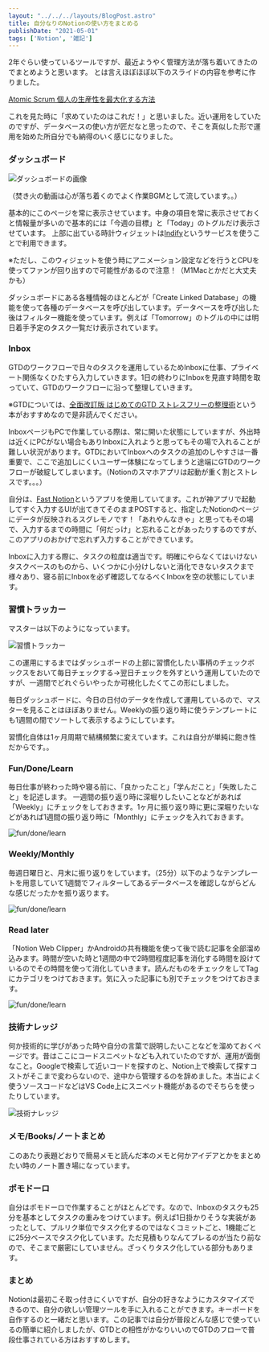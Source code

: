 ```yaml
---
layout: "../../../layouts/BlogPost.astro"
title: 自分なりのNotionの使い方をまとめる
publishDate: "2021-05-01"
tags: ['Notion', '雑記']
---
```


2年ぐらい使っているツールですが、最近ようやく管理方法が落ち着いてきたのでまとめようと思います。
とは言えほぼほぼ以下のスライドの内容を参考に作りました。

[Atomic Scrum 個人の生産性を最大化する方法](https://speakerdeck.com/raykataoka/atomic-scrum-ge-ren-falsesheng-chan-xing-wozui-da-hua-surufang-fa)

これを見た時に「求めていたのはこれだ！」と思いました。近い運用をしていたのですが、データベースの使い方が匠だなと思ったので、そこを真似した形で運用を始めた所自分でも納得のいく感じになりました。

### ダッシュボード

![ダッシュボードの画像](/images/dashboard_0430.png)

（焚き火の動画は心が落ち着くのでよく作業BGMとして流しています。。）

基本的にこのページを常に表示させています。中身の項目を常に表示させておくと情報量が多いので基本的には「今週の目標」と「Today」のトグルだけ表示させています。
上部に出ている時計ウィジェットは[Indify](https://indify.co/)というサービスを使うことで利用できます。

※ただし、このウィジェットを使う時にアニメーション設定などを行うとCPUを使ってファンが回り出すので可能性があるので注意！（M1Macとかだと大丈夫かも）

ダッシュボードにある各種情報のほとんどが「Create Linked Database」の機能を使って各種のデータベースを呼び出しています。データベースを呼び出した後はフィルター機能を使っています。例えば「Tomorrow」のトグルの中には明日着手予定のタスク一覧だけ表示されています。

### Inbox

GTDのワークフローで日々のタスクを運用しているためInboxに仕事、プライベート関係なくひたすら入力していきます。1日の終わりにInboxを見直す時間を取っていて、GTDのワークフローに沿って整理していきます。

※GTDについては、[全面改訂版 はじめてのGTD ストレスフリーの整理術](https://www.amazon.co.jp/%E5%85%A8%E9%9D%A2%E6%94%B9%E8%A8%82%E7%89%88-%E3%81%AF%E3%81%98%E3%82%81%E3%81%A6%E3%81%AEGTD-%E3%82%B9%E3%83%88%E3%83%AC%E3%82%B9%E3%83%95%E3%83%AA%E3%83%BC%E3%81%AE%E6%95%B4%E7%90%86%E8%A1%93-%E3%83%87%E3%83%93%E3%83%83%E3%83%89%E3%83%BB%E3%82%A2%E3%83%AC%E3%83%B3/dp/4576151878)という本がおすすめなので是非読んでください。

InboxページもPCで作業している際は、常に開いた状態にしていますが、外出時は近くにPCがない場合もありInboxに入れようと思ってもその場で入れることが難しい状況があります。GTDにおいてInboxへのタスクの追加のしやすさは一番重要で、ここで追加しにくいユーザー体験になってしまうと途端にGTDのワークフローが破綻してしまいます。（Notionのスマホアプリは起動が重く割とストレスです。。。）

自分は、[Fast Notion](https://www.notion.so/Fast-Notion-74dd4501d5824de7997a143baba1098f)というアプリを使用していてます。これが神アプリで起動してすぐ入力するUIが出てきてそのままPOSTすると、指定したNotionのページにデータが反映されるスグレモノです！「あれやんなきゃ」と思ってもその場で、入力するまでの時間に「何だっけ」と忘れることがあったりするのですが、このアプリのおかげで忘れず入力することができています。

Inboxに入力する際に、タスクの粒度は適当です。明確にやらなくてはいけないタスクべースのものから、いくつかに小分けしないと消化できないタスクまで様々あり、寝る前にInboxを必ず確認してなるべくInboxを空の状態にしています。


### 習慣トラッカー
マスターは以下のようになっています。

![習慣トラッカー](/images/trucker.png)

この運用にするまではダッシュボードの上部に習慣化したい事柄のチェックボックスをおいて毎日チェックする→翌日チェックを外すという運用していたのですが、一週間でどれぐらいやったか可視化したくてこの形にしました。

毎日ダッシュボードに、今日の日付のデータを作成して運用しているので、マスターを見ることはほぼありません。Weeklyの振り返り時に使うテンプレートにも1週間の間でソートして表示するようにしています。

習慣化自体は1ヶ月周期で結構頻繁に変えています。これは自分が単純に飽き性だからです。。


### Fun/Done/Learn
毎日仕事が終わった時や寝る前に、「良かったこと」「学んだこと」「失敗したこと」を記述します。
一週間の振り返り時に深堀りしたいことなどがあれば「Weekly」にチェックをしておきます。1ヶ月に振り返り時に更に深堀りたいなどがあれば1週間の振り返り時に「Monthly」にチェックを入れておきます。

![fun/done/learn](/images/fundonelearn.png)

### Weekly/Monthly

毎週日曜日と、月末に振り返りをしています。（25分）以下のようなテンプレートを用意していて1週間でフィルターしてあるデータベースを確認しながらどんな感じだったかを振り返ります。

![fun/done/learn](/images/weekly_and_Monthly.png)

### Read later

「Notion Web Clipper」かAndroidの共有機能を使って後で読む記事を全部溜め込みます。時間が空いた時と1週間の中で2時間程度記事を消化する時間を設けているのでその時間を使って消化していきます。読んだものをチェックをしてTagにカテゴリをつけておきます。気に入った記事にも別でチェックをつけておきます。

![fun/done/learn](/images/read.png)

### 技術ナレッジ

何か技術的に学びがあった時や自分の言葉で説明したいことなどを溜めておくページです。昔はここにコードスニペットなども入れていたのですが、運用が面倒なこと。Googleで検索して近いコードを探すのと、Notion上で検索して探すコストがそこまで変わらないので、途中から管理するのを辞めました。本当によく使うソースコードなどはVS Code上にスニペット機能があるのでそちらを使ったりしています。

![技術ナレッジ](/images/knowledge.png)

### メモ/Books/ノートまとめ

このあたり表題どおりで簡易メモと読んだ本のメモと何かアイデアとかをまとめたい時のノート置き場になっています。

### ポモドーロ

自分はポモドーロで作業することがほとんどです。なので、Inboxのタスクも25分を基本としてタスクの重みをつけています。例えば1日掛かりそうな実装があったとして、プルリク単位でタスク化するのではなくコミットごと、1機能ごとに25分ベースでタスク化しています。ただ見積もりなんてブレるのが当たり前なので、そこまで厳密にしていません。ざっくりタスク化している部分もあります。

### まとめ

Notionは最初こそ取っ付きにくいですが、自分の好きなようにカスタマイズできるので、自分の欲しい管理ツールを手に入れることができます。キーボードを自作するのと一緒だと思います。この記事では自分が普段どんな感じで使っているの簡単に紹介しましたが、GTDとの相性がかなりいいのでGTDのフローで普段仕事されている方はおすすめします。


